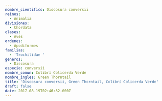 ```yaml
---
nombre_cientifico: Discosura conversii
reinos:
  - Animalia
divisiones:
  - Chordata
clases:
  - Aves
ordenes:
  - Apodiformes
familias:
  - 'Trochilidae '
generos:
  - Discosura
especie: conversii
nombre_comun: Colibrí Colicerda Verde
nombre_ingles: Green Thorntail
title: 'Discosura conversii, Green Thorntail, Colibrí Colicerda Verde'
draft: false
date: 2017-08-19T02:46:32.000Z
---
```


